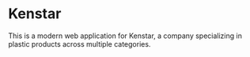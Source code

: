# Kenstar
This is a modern web application for Kenstar, a company specializing in plastic products across multiple categories. 
